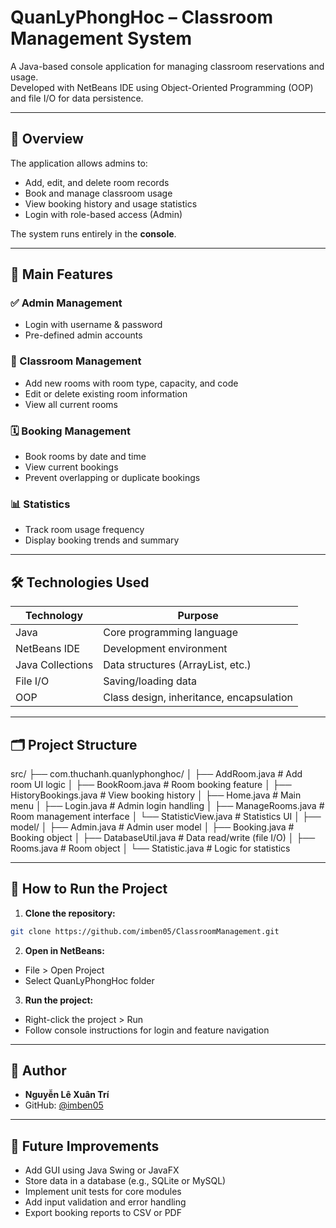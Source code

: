 # QuanLyPhongHoc – Classroom Management System

A Java-based console application for managing classroom reservations and usage.  
Developed with NetBeans IDE using Object-Oriented Programming (OOP) and file I/O for data persistence.

---

## 📌 Overview

The application allows admins to:
- Add, edit, and delete room records
- Book and manage classroom usage
- View booking history and usage statistics
- Login with role-based access (Admin)

The system runs entirely in the **console**.

---

## 🧩 Main Features

### ✅ Admin Management
- Login with username & password
- Pre-defined admin accounts

### 🏫 Classroom Management
- Add new rooms with room type, capacity, and code
- Edit or delete existing room information
- View all current rooms

### 🗓️ Booking Management
- Book rooms by date and time
- View current bookings
- Prevent overlapping or duplicate bookings

### 📊 Statistics
- Track room usage frequency
- Display booking trends and summary

---

## 🛠 Technologies Used

| Technology | Purpose |
|------------|---------|
| Java | Core programming language |
| NetBeans IDE | Development environment |
| Java Collections | Data structures (ArrayList, etc.) |
| File I/O | Saving/loading data |
| OOP | Class design, inheritance, encapsulation |

---

## 🗂 Project Structure

src/
├── com.thuchanh.quanlyphonghoc/
│ ├── AddRoom.java # Add room UI logic
│ ├── BookRoom.java # Room booking feature
│ ├── HistoryBookings.java # View booking history
│ ├── Home.java # Main menu
│ ├── Login.java # Admin login handling
│ ├── ManageRooms.java # Room management interface
│ └── StatisticView.java # Statistics UI
│
├── model/
│ ├── Admin.java # Admin user model
│ ├── Booking.java # Booking object
│ ├── DatabaseUtil.java # Data read/write (file I/O)
│ ├── Rooms.java # Room object
│ └── Statistic.java # Logic for statistics

---

## 🚀 How to Run the Project

1. **Clone the repository:**

```bash
git clone https://github.com/imben05/ClassroomManagement.git
```
2. **Open in NetBeans:**
- File > Open Project
- Select QuanLyPhongHoc folder

3. **Run the project:**
- Right-click the project > Run
- Follow console instructions for login and feature navigation

---

## 👤 Author

- **Nguyễn Lê Xuân Trí**
- GitHub: [@imben05](https://github.com/imben05)

---

## 🔧 Future Improvements

- Add GUI using Java Swing or JavaFX
- Store data in a database (e.g., SQLite or MySQL)
- Implement unit tests for core modules
- Add input validation and error handling
- Export booking reports to CSV or PDF

